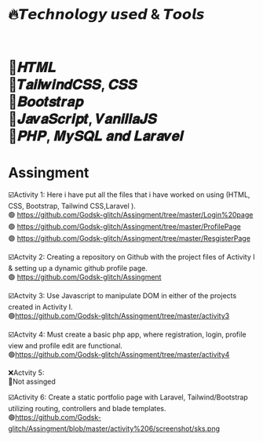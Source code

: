 <h1>🔥𝙏𝙚𝙘𝙝𝙣𝙤𝙡𝙤𝙜𝙮 𝙪𝙨𝙚𝙙 & 𝙏𝙤𝙤𝙡𝙨 <h1><br>
💠𝑯𝑻𝑴𝑳 <br>
💠𝑻𝒂𝒊𝒍𝒘𝒊𝒏𝒅𝑪𝑺𝑺, 𝑪𝑺𝑺 <br>
💠𝑩𝒐𝒐𝒕𝒔𝒕𝒓𝒂𝒑 <br>
💠𝑱𝒂𝒗𝒂𝑺𝒄𝒓𝒊𝒑𝒕, 𝑽𝒂𝒏𝒊𝒍𝒍𝒂𝑱𝑺 <br>
💠𝑷𝑯𝑷, 𝑴𝒚𝑺𝑸𝑳 𝒂𝒏𝒅 𝑳𝒂𝒓𝒂𝒗𝒆𝒍 <br>

# Assingment
☑️Activity 1:
Here i have put all the files that i have worked on using (HTML, CSS, Bootstrap, Tailwind CSS,Laravel ).<br>
🟢 https://github.com/Godsk-glitch/Assingment/tree/master/Login%20page 
<br>
🟢 https://github.com/Godsk-glitch/Assingment/tree/master/ProfilePage
<br>
🟢 https://github.com/Godsk-glitch/Assingment/tree/master/ResgisterPage

☑️Actvity 2:
Creating a repository on Github with the project files of Activity I & setting up a
dynamic github profile page.<br>
🟢 https://github.com/Godsk-glitch/Assingment

☑️Actvity 3:
Use Javascript to manipulate DOM in either of the projects created in Activity I.<br>
🟢https://github.com/Godsk-glitch/Assingment/tree/master/activity3

☑️Actvity 4:
Must create a basic php app, where registration, login, profile view and profile
edit are functional.<br>
🟢https://github.com/Godsk-glitch/Assingment/tree/master/activity4

❌Actvity 5:<br>
🔴Not assinged 

☑️Activity 6:
Create a static portfolio page with Laravel, Tailwind/Bootstrap utilizing routing,
controllers and blade templates.<br>
🟢https://github.com/Godsk-glitch/Assingment/blob/master/activity%206/screenshot/sks.png

